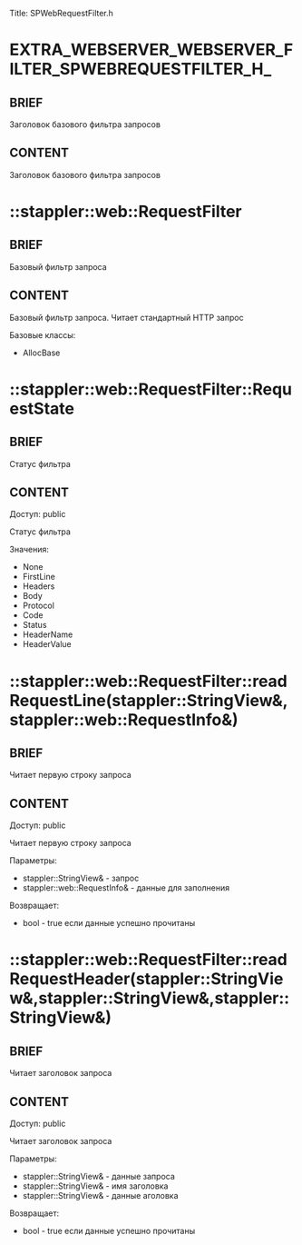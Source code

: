 Title: SPWebRequestFilter.h


# EXTRA_WEBSERVER_WEBSERVER_FILTER_SPWEBREQUESTFILTER_H_

## BRIEF

Заголовок базового фильтра запросов

## CONTENT

Заголовок базового фильтра запросов


# ::stappler::web::RequestFilter

## BRIEF

Базовый фильтр запроса

## CONTENT

Базовый фильтр запроса. Читает стандартный HTTP запрос

Базовые классы:
* AllocBase


# ::stappler::web::RequestFilter::RequestState

## BRIEF

Статус фильтра

## CONTENT

Доступ: public

Статус фильтра

Значения:
* None
* FirstLine
* Headers
* Body
* Protocol
* Code
* Status
* HeaderName
* HeaderValue


# ::stappler::web::RequestFilter::readRequestLine(stappler::StringView&,stappler::web::RequestInfo&)

## BRIEF

Читает первую строку запроса

## CONTENT

Доступ: public

Читает первую строку запроса

Параметры:
* stappler::StringView& - запрос
* stappler::web::RequestInfo& - данные для заполнения

Возвращает:
* bool - true если данные успешно прочитаны


# ::stappler::web::RequestFilter::readRequestHeader(stappler::StringView&,stappler::StringView&,stappler::StringView&)

## BRIEF

Читает заголовок запроса

## CONTENT

Доступ: public

Читает заголовок запроса

Параметры:
* stappler::StringView& - данные запроса
* stappler::StringView& - имя заголовка
* stappler::StringView& - данные аголовка

Возвращает:
* bool - true если данные успешно прочитаны
